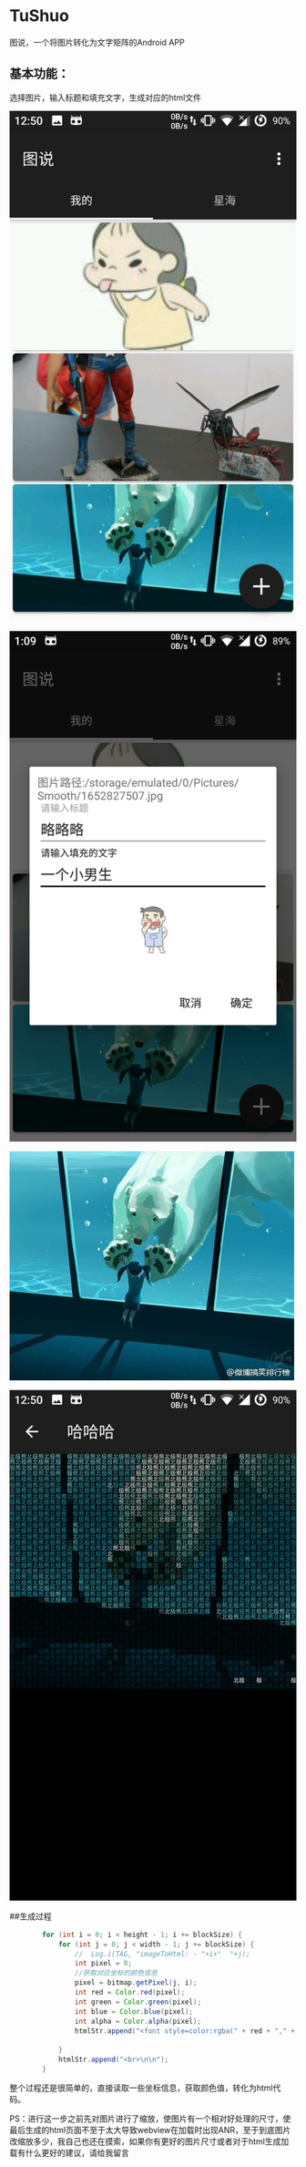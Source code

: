 # TuShuo
图说，一个将图片转化为文字矩阵的Android APP

## 基本功能：
选择图片，输入标题和填充文字，生成对应的html文件

![主界面](https://github.com/EggUncle/Demo/blob/master/markdownimg/Screenshot_20170503-005042.png?raw=true  "主界面")

![图片选择](https://github.com/EggUncle/Demo/blob/master/markdownimg/Screenshot_20170503-010912.png?raw=true  "图片选择")


![原图](https://github.com/EggUncle/Demo/blob/master/markdownimg/845046073.jpg?raw=true  "原图")

![生成效果](https://github.com/EggUncle/Demo/blob/master/markdownimg/Screenshot_20170503-005054.png?raw=true  "生成效果")



##生成过程
```java
        for (int i = 0; i < height - 1; i += blockSize) {
            for (int j = 0; j < width - 1; j += blockSize) {
                //  Log.i(TAG, "imageToHtml: - "+i+"  "+j);
                int pixel = 0;
                //获取对应坐标的颜色信息
                pixel = bitmap.getPixel(j, i);
                int red = Color.red(pixel);
                int green = Color.green(pixel);
                int blue = Color.blue(pixel);
                int alpha = Color.alpha(pixel);
                htmlStr.append("<font style=color:rgba(" + red + "," + green + "," + blue + "," + alpha + ") >" + chars[n++ % content.length()] + "</font>");

            }
            htmlStr.append("<br>\n\n");
        }
```
整个过程还是很简单的，直接读取一些坐标信息，获取颜色值，转化为html代码。

PS：进行这一步之前先对图片进行了缩放，使图片有一个相对好处理的尺寸，使最后生成的html页面不至于太大导致webview在加载时出现ANR，至于到底图片改缩放多少，我自己也还在摸索，如果你有更好的图片尺寸或者对于html生成加载有什么更好的建议，请给我留言
